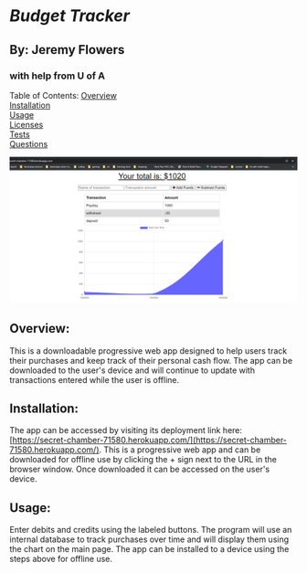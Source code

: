 
# *Budget Tracker*
## By: Jeremy Flowers
### with help from U of A
        
Table of Contents:
[Overview](Overview)  
[Installation](Installation)  
[Usage](Usage)  
[Licenses](Licenses)  
[Tests](Tests)  
[Questions](Questions)  
        
![Screenshot of Budget Tracker in action](public\readmeScreenshot.png "Screenshot of Budget Tracker in use")


## Overview:
This is a downloadable progressive web app designed to help users track their purchases and keep track of their personal cash flow. The app can be downloaded to the user's device and will continue to update with transactions entered while the user is offline.
        
## Installation:  
The app can be accessed by visiting its deployment link here: [https://secret-chamber-71580.herokuapp.com/](https://secret-chamber-71580.herokuapp.com/). This is a progressive web app and can be downloaded for offline use by clicking the + sign next to the URL in the browser window. Once downloaded it can be accessed on the user's device.
        
## Usage:  
Enter debits and credits using the labeled buttons. The program will use an internal database to track purchases over time and will display them using the chart on the main page. The app can be installed to a device using the steps above for offline use.
